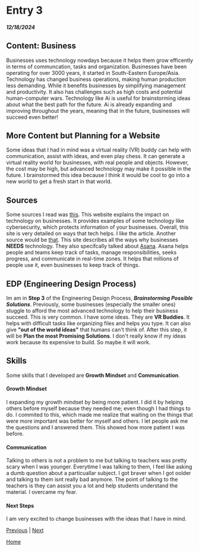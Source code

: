 # Entry 3
##### 12/18/2024

## Content: Business  
Businesses uses technology nowdays because it helps them grow efficently in terms of communcation, tasks and organization. Businesses have been operating for over 3000 years, it started in South-Eastern Europe/Asia. Technology has changed business operations, making human production less demanding. While it benefits businesses by simplifying management and productivity. It also has challenges such as high costs and potential human-computer wars. Technology like Ai is useful for brainstorming ideas about what the best path for the future. Ai is already expanding and improving throughout the years, meaning that in the future, businesses will succeed even better!

## More Content but Planning for a Website 
Some ideas that I had in mind was a virtual reality (VR) buddy can help with communication, assist with ideas, and even play chess. It can generate a virtual reality world for businesses, with real people and objects. However, the cost may be high, but advanced technology may make it possible in the future. I brainstormed this idea because I think it would be cool to go into a new world to get a fresh start in that world. 

## Sources
Some sources I read was [this](https://www.herzing.edu/blog/impact-technology-business). This website explains the impact on technology on businesses. It provides examples of some technology like cybersecurity, which protects information of your businesses. Overall, this site is very detailed on ways that tech helps. I like the article. Another source would be [that](https://wheniwork.com/blog/small-business-apps). This site describes all the ways why businesses **NEEDS** technology. They also specifcally talked about [Asana](https://asana.com/). Asana helps people and teams keep track of tasks, manage responsibilities, seeks progress, and communicate in real-time zones. It helps that millions of people use it, even businesses to keep track of things. 

## EDP (Engineering Design Process) 
Im am in **Step 3** of the Engineering Design Process, **_Brainstorming Possible Solutions_**. Previously, some businesses (especially the smaller ones) stuggle to afford the most advanced technology to help their business succeed. This is very common. I have some ideas. They are **VR Buddies**. It helps with difficult tasks like organizing files and helps you type. It can also give **"out of the world ideas"** that humans can't think of. After this step, it will be **Plan the most Promising Solutions**. I don't really know if my ideas work because its expensive to build. So maybe it will work. 

## Skills 
Some skills that I developed are **Growth Mindset** and **Communication**. 

#### Growth Mindset
I expanding my growth mindset by being more patient. I did it by helping others before myself because they needed me; even though I had things to do. I commited to this, which made me realize that waiting on the things that were more important was better for myself and others. I let people ask me the questions and I answered them. This showed how more patient I was before. 

#### Communication
Talking to others is not a problem to me but talking to teachers was pretty scary when I was younger. Everytime I was talking to them, I feel like asking a dumb question about a particuallar subject. I got braver when I got oolder and talking to them isnt really bad anymore. The point of talking to the teachers is they can assist you a lot and help students understand the material. I overcame my fear. 

#### Next Steps
I am very excited to change businesses with the ideas that I have in mind.



[Previous](entry02.md) | [Next](entry04.md)

[Home](../README.md)
